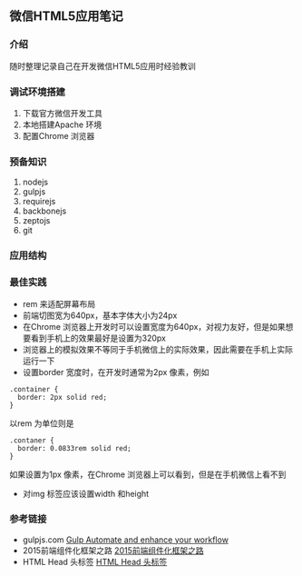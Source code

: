 ## 微信HTML5应用笔记

### 介绍

随时整理记录自己在开发微信HTML5应用时经验教训

### 调试环境搭建
1. 下载官方微信开发工具
2. 本地搭建Apache 环境
3. 配置Chrome 浏览器

### 预备知识
1. nodejs
2. gulpjs
3. requirejs
4. backbonejs
5. zeptojs
6. git

### 应用结构

### 最佳实践
* rem 来适配屏幕布局
* 前端切图宽为640px，基本字体大小为24px
* 在Chrome 浏览器上开发时可以设置宽度为640px，对视力友好，但是如果想要看到手机上的效果最好是设置为320px
* 浏览器上的模拟效果不等同于手机微信上的实际效果，因此需要在手机上实际运行一下
* 设置border 宽度时，在开发时通常为2px 像素，例如
```
.container {
  border: 2px solid red;
}
```
 以rem 为单位则是
```
.contaner {
  border: 0.0833rem solid red;
}
```
 如果设置为1px 像素，在Chrome 浏览器上可以看到，但是在手机微信上看不到
* 对img 标签应该设置width 和height

### 参考链接
- gulpjs.com [Gulp Automate and enhance your workflow](http://gulpjs.com/)
- 2015前端组件化框架之路 [2015前端组件化框架之路](https://github.com/xufei/blog/issues/19)
- HTML Head 头标签 [HTML Head 头标签](http://blogread.cn/it/article/7274)
